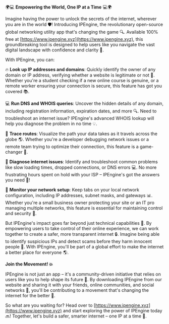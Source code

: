 🌍💻 **Empowering the World, One IP at a Time** 💻🌍

Imagine having the power to unlock the secrets of the internet, wherever you are in the world 🛡️! Introducing IPEngine, the revolutionary open-source global networking utility app that's changing the game 🔍. Available 100% free at [https://www.ipengine.xyz](https://www.ipengine.xyz), this groundbreaking tool is designed to help users like you navigate the vast digital landscape with confidence and clarity 📡.

With IPEngine, you can:

🔥 **Look up IP addresses and domains**: Quickly identify the owner of any domain or IP address, verifying whether a website is legitimate or not 👀. Whether you're a student checking if a new online course is genuine, or a remote worker ensuring your connection is secure, this feature has got you covered 📚.

💻 **Run DNS and WHOIS queries**: Uncover the hidden details of any domain, including registration information, expiration dates, and more 🔍. Need to troubleshoot an internet issue? IPEngine's advanced WHOIS lookup will help you diagnose the problem in no time 💡.

📍 **Trace routes**: Visualize the path your data takes as it travels across the globe 🌎. Whether you're a developer debugging network issues or a remote team trying to optimize their connection, this feature is a game-changer 🚀.

💪 **Diagnose internet issues**: Identify and troubleshoot common problems like slow loading times, dropped connections, or DNS errors 💻. No more frustrating hours spent on hold with your ISP – IPEngine's got the answers you need 🔔!

👥 **Monitor your network setup**: Keep tabs on your local network configuration, including IP addresses, subnet masks, and gateways 📊. Whether you're a small business owner protecting your site or an IT pro managing multiple networks, this feature is essential for maintaining control and security 💪.

But IPEngine's impact goes far beyond just technical capabilities 🌈. By empowering users to take control of their online experience, we can work together to create a safer, more transparent internet 🔒. Imagine being able to identify suspicious IPs and detect scams before they harm innocent people 👮. With IPEngine, you'll be part of a global effort to make the internet a better place for everyone 🌎.

**Join the Movement! 💥**

IPEngine is not just an app – it's a community-driven initiative that relies on users like you to help shape its future 🌈. By downloading IPEngine from our website and sharing it with your friends, online communities, and social networks 📱, you'll be contributing to a movement that's changing the internet for the better 💪.

So what are you waiting for? Head over to [https://www.ipengine.xyz](https://www.ipengine.xyz) and start exploring the power of IPEngine today 🔜! Together, let's build a safer, smarter internet – one IP at a time 🌟.